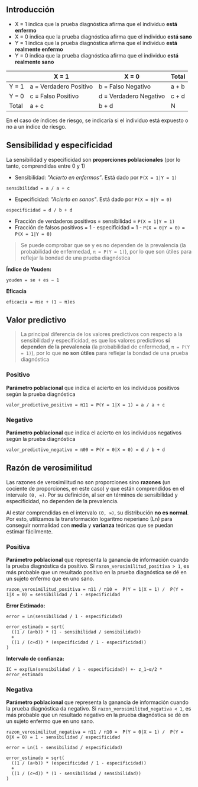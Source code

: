 ## Introducción

* X = 1 indica que la prueba diagnóstica afirma que el individuo **está enfermo**
* X = 0 indica que la prueba diagnóstica afirma que el individuo **está sano**
* Y = 1 indica que la prueba diagnóstica afirma que el individuo **está realmente enfermo**
* Y = 0 indica que la prueba diagnóstica afirma que el individuo **está realmente sano**

|             | X = 1                  | X = 0                  |  Total  |
|-------------|------------------------|------------------------|---------|
| Y = 1       | a = Verdadero Positivo | b = Falso Negativo     |  a + b  |
| Y = 0       | c = Falso Positivo     | d = Verdadero Negativo |  c + d  |
| Total       | a + c                  | b + d                  |  N      |

En el caso de índices de riesgo, se indicaría si el individuo está expuesto o no a un índice de riesgo.

## Sensibilidad y especificidad

La sensibilidad y especificidad son **proporciones poblacionales** (por lo tanto, comprendidas entre 0 y 1)

* Sensibilidad: _"Acierto en enfermos”_. Está dado por `P(X = 1|Y = 1)`

```
sensibilidad = a / a + c
```

* Especificidad: _"Acierto en sanos"_. Está dado por `P(X = 0|Y = 0)`

```
especificidad = d / b + d
```

* Fracción de verdaderos positivos = sensibilidad = `P(X = 1|Y = 1)`
* Fracción de falsos positivos = 1 - especificidad = 1 - `P(X = 0|Y = 0)` = `P(X = 1|Y = 0)`

> Se puede comprobar que se y es no dependen de la prevalencia (la probabilidad de enfermedad, `π = P(Y = 1)`), por lo que son útiles para reflejar la bondad de una prueba diagnóstica

**Índice de Youden:**

```
youden = se + es − 1
```

**Eficacia**

```
eficacia = πse + (1 − π)es
```

## Valor predictivo

> La principal diferencia de los valores predictivos con respecto a la sensibilidad y especificidad, es que los valores predictivos **sí dependen de la prevalencia** (la probabilidad de enfermedad, `π = P(Y = 1)`), por lo que **no son útiles** para reflejar la bondad de una prueba diagnóstica

### Positivo

**Parámetro poblacional** que indica el acierto en los individuos positivos según la prueba diagnóstica

```
valor_predictivo_positivo = π11 = P(Y = 1|X = 1) = a / a + c
```

### Negativo

**Parámetro poblacional** que indica el acierto en los individuos negativos según la prueba diagnóstica

```
valor_predictivo_negativo = π00 = P(Y = 0|X = 0) = d / b + d
```

## Razón de verosimilitud

Las razones de verosimilitud no son proporciones sino **razones** (un cociente de proporciones, en este caso) y que están comprendidos en el intervalo `(0, ∞)`. Por su definición, al ser en términos de sensibilidad y especificidad, no dependen de la prevalencia.

Al estar comprendidas en el intervalo `(0, ∞)`, su distribución **no es normal**. Por esto, utilizamos la transformación logaritmo neperiano (Ln) para conseguir normalidad con **media** y **varianza** teóricas que se puedan estimar fácilmente.

### Positiva

**Parámetro poblacional** que representa la ganancia de información cuando la prueba diagnóstica da positivo. Si `razon_verosimilitud_positiva > 1`, es más probable que un resultado positivo en la prueba diagnóstica se dé en un sujeto enfermo que en uno sano.

```
razon_verosimilitud_positiva = π11 / π10 =  P(Y = 1|X = 1) /  P(Y = 1|X = 0) = sensibilidad / 1 - especificidad
```

**Error Estimado:**

```
error = Ln(sensibilidad / 1 - especificidad)
```

```
error_estimado = sqrt(
  ((1 / (a+b)) * (1 - sensibilidad / sensibilidad))
  +
  ((1 / (c+d)) * (especificidad / 1 - especificidad))
)
```

**Intervalo de confianza:**

```
IC = exp(Ln(sensibilidad / 1 - especificidad)) +- z_1−α/2 * error_estimado
```

### Negativa

**Parámetro poblacional** que representa la ganancia de información cuando la prueba diagnóstica da negativo. Si `razon_verosimilitud_negativa < 1`, es más probable que un resultado negativo en la prueba diagnóstica se dé en un sujeto enfermo que en uno sano.

```
razon_verosimilitud_negativa = π11 / π10 =  P(Y = 0|X = 1) /  P(Y = 0|X = 0) = 1 - sensibilidad / especificidad
```

```
error = Ln(1 - sensibilidad / especificidad)
```

```
error_estimado = sqrt(
  ((1 / (a+b)) * (especificidad / 1 - especificidad))
  +
  ((1 / (c+d)) * (1 - sensibilidad / sensibilidad))
)
```
